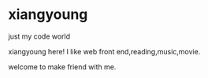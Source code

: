 # xiangyoung
just my code world


xiangyoung here! I like web front end,reading,music,movie.

welcome to make friend with me.
